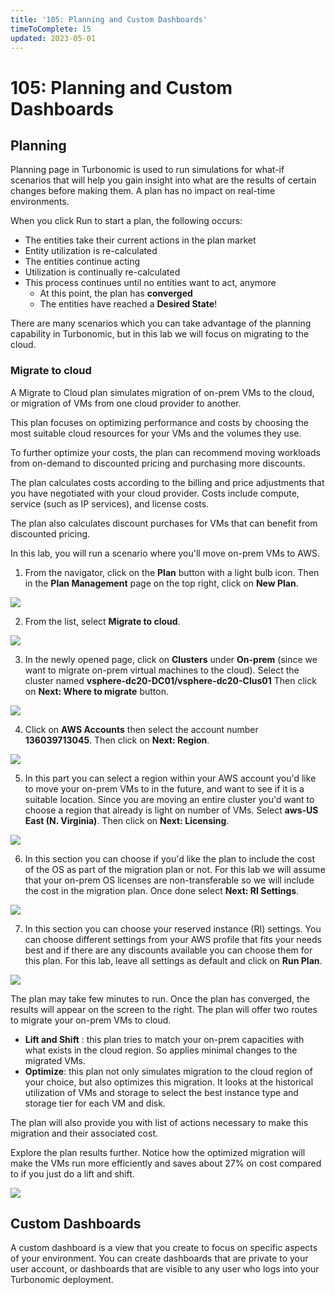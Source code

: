```yaml
---
title: '105: Planning and Custom Dashboards'
timeToComplete: 15
updated: 2023-05-01
---
```


# 105: Planning and Custom Dashboards

## Planning

Planning page in Turbonomic is used to run simulations for what-if scenarios that will help you gain insight into what are the results of certain changes before making them. A plan has no impact on real-time environments.

When you click Run to start a plan, the following occurs:

- The entities take their current actions in the plan market
- Entity utilization is re-calculated
- The entities continue acting
- Utilization is continually re-calculated
- This process continues until no entities want to act, anymore
  - At this point, the plan has **converged**
  - The entities have reached a **Desired State**!

There are many scenarios which you can take advantage of the planning capability in Turbonomic, but in this lab we will focus on migrating to the cloud.

### Migrate to cloud

A Migrate to Cloud plan simulates migration of on-prem VMs to the cloud, or migration of VMs from one cloud provider to another.

This plan focuses on optimizing performance and costs by choosing the most suitable cloud resources for your VMs and the volumes they use.

To further optimize your costs, the plan can recommend moving workloads from on-demand to discounted pricing and purchasing more discounts.

The plan calculates costs according to the billing and price adjustments that you have negotiated with your cloud provider. Costs include compute, service (such as IP services), and license costs.

The plan also calculates discount purchases for VMs that can benefit from discounted pricing.

In this lab, you will run a scenario where you'll move on-prem VMs to AWS.

1. From the navigator, click on the **Plan** button with a light bulb icon. Then in the **Plan Management** page on the top right, click on **New Plan**.

![](./images/105/plan1.png)

2. From the list, select **Migrate to cloud**.

![](./images/105/cloud1.png)

3. In the newly opened page, click on **Clusters** under **On-prem** (since we want to migrate on-prem virtual machines to the cloud). Select the cluster named **vsphere-dc20-DC01/vsphere-dc20-Clus01** Then click on **Next: Where to migrate** button.

![](./images/105/cloud2.png)

4. Click on **AWS Accounts** then select the account number **136039713045**. Then click on **Next: Region**.

![](./images/105/cloud3.png)

5. In this part you can select a region within your AWS account you'd like to move your on-prem VMs to in the future, and want to see if it is a suitable location. Since you are moving an entire cluster you'd want to choose a region that already is light on number of VMs. Select **aws-US East (N. Virginia)**. Then click on **Next: Licensing**.

![](./images/105/cloud4.png)

6. In this section you can choose if you'd like the plan to include the cost of the OS as part of the migration plan or not. For this lab we will assume that your on-prem OS licenses are non-transferable so we will include the cost in the migration plan. Once done select **Next: RI Settings**.

![](./images/105/cloud5.png)

7. In this section you can choose your reserved instance (RI) settings. You can choose different settings from your AWS profile that fits your needs best and if there are any discounts available you can choose them for this plan. For this lab, leave all settings as default and click on **Run Plan**.

![](./images/105/cloud6.png)

The plan may take few minutes to run. Once the plan has converged, the results will appear on the screen to the right. The plan will offer two routes to migrate your on-prem VMs to cloud.

- **Lift and Shift** : this plan tries to match your on-prem capacities with what exists in the cloud region. So applies minimal changes to the migrated VMs.
- **Optimize**: this plan not only simulates migration to the cloud region of your choice, but also optimizes this migration. It looks at the historical utilization of VMs and storage to select the best instance type and storage tier for each VM and disk.

The plan will also provide you with list of actions necessary to make this migration and their associated cost.

Explore the plan results further. Notice how the optimized migration will make the VMs run more efficiently and saves about 27% on cost compared to if you just do a lift and shift.

![](./images/105/cloud7.png)

## Custom Dashboards

A custom dashboard is a view that you create to focus on specific aspects of your environment. You can create dashboards that are private to your user account, or dashboards that are visible to any user who logs into your Turbonomic deployment.
